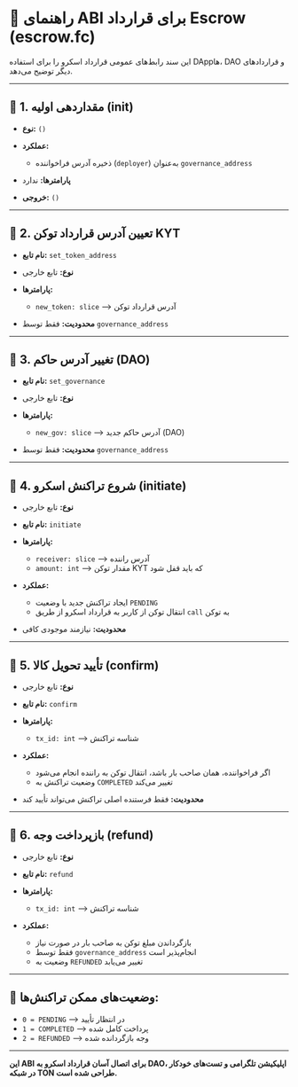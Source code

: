 # 📘 راهنمای ABI برای قرارداد Escrow (escrow\.fc)

این سند رابط‌های عمومی قرارداد اسکرو را برای استفاده DAppها، DAO و قراردادهای دیگر توضیح می‌دهد.

---

## 🔹 1. مقداردهی اولیه (init)

* **نوع:** `()`
* **عملکرد:**

  * ذخیره آدرس فراخواننده (`deployer`) به‌عنوان `governance_address`
* **پارامترها:** ندارد
* **خروجی:** `()`

---

## 🔹 2. تعیین آدرس قرارداد توکن KYT

* **نام تابع:** `set_token_address`
* **نوع:** تابع خارجی
* **پارامترها:**

  * `new_token: slice` ⟶ آدرس قرارداد توکن
* **محدودیت:** فقط توسط `governance_address`

---

## 🔹 3. تغییر آدرس حاکم (DAO)

* **نام تابع:** `set_governance`
* **نوع:** تابع خارجی
* **پارامترها:**

  * `new_gov: slice` ⟶ آدرس حاکم جدید (DAO)
* **محدودیت:** فقط توسط `governance_address`

---

## 🔹 4. شروع تراکنش اسکرو (initiate)

* **نوع:** تابع خارجی
* **نام تابع:** `initiate`
* **پارامترها:**

  * `receiver: slice` ⟶ آدرس راننده
  * `amount: int` ⟶ مقدار توکن KYT که باید قفل شود
* **عملکرد:**

  * ایجاد تراکنش جدید با وضعیت `PENDING`
  * انتقال توکن از کاربر به قرارداد اسکرو از طریق `call` به توکن
* **محدودیت:** نیازمند موجودی کافی

---

## 🔹 5. تأیید تحویل کالا (confirm)

* **نوع:** تابع خارجی
* **نام تابع:** `confirm`
* **پارامترها:**

  * `tx_id: int` ⟶ شناسه تراکنش
* **عملکرد:**

  * اگر فراخواننده، همان صاحب بار باشد، انتقال توکن به راننده انجام می‌شود
  * وضعیت تراکنش به `COMPLETED` تغییر می‌کند
* **محدودیت:** فقط فرستنده اصلی تراکنش می‌تواند تأیید کند

---

## 🔹 6. بازپرداخت وجه (refund)

* **نوع:** تابع خارجی
* **نام تابع:** `refund`
* **پارامترها:**

  * `tx_id: int` ⟶ شناسه تراکنش
* **عملکرد:**

  * بازگرداندن مبلغ توکن به صاحب بار در صورت نیاز
  * فقط توسط `governance_address` انجام‌پذیر است
  * وضعیت به `REFUNDED` تغییر می‌یابد

---

## 📌 وضعیت‌های ممکن تراکنش‌ها:

* `0 = PENDING`   ⟶ در انتظار تأیید
* `1 = COMPLETED` ⟶ پرداخت کامل شده
* `2 = REFUNDED`  ⟶ وجه بازگردانده شده

---

**این ABI برای اتصال آسان قرارداد اسکرو به DAO، اپلیکیشن تلگرامی و تست‌های خودکار در شبکه TON طراحی شده است.**
